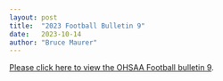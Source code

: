 ```yaml
---
layout: post
title:  "2023 Football Bulletin 9"
date:   2023-10-14
author: "Bruce Maurer"
---
```


[Please click here to view the OHSAA Football bulletin
9](https://storage.googleapis.com/ohsaa-websites/bulletins/2023/2023%20Bulletin%20Week%209.pdf).
